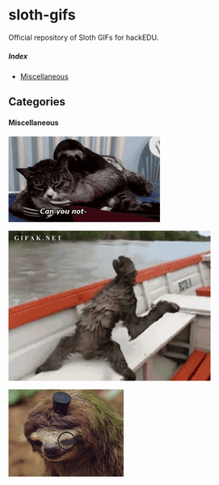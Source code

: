 # sloth-gifs

Official repository of Sloth GIFs for hackEDU.

##### Index

* [Miscellaneous](https://github.com/hackedu/sloth-gifs#Miscellaneous)

## Categories

#### Miscellaneous

![Shhhhhhh](shhhhhhh.gif)

![Why not?](why_not.gif)

![Swine](swine.gif)
